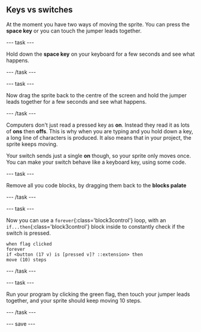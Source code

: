 ## Keys vs switches

At the moment you have two ways of moving the sprite. You can press the **space key** or you can touch the jumper leads together.

--- task ---

Hold down the **space key** on your keyboard for a few seconds and see what happens.

--- /task ---

--- task ---

Now drag the sprite back to the centre of the screen and hold the jumper leads together for a few seconds and see what happens.

--- /task ---

Computers don't just read a pressed key as **on**. Instead they read it as lots of **ons** then **offs**. This is why when you are typing and you hold down a key, a long line of characters is produced. It also means that in your project, the sprite keeps moving.

Your switch sends just a single **on** though, so your sprite only moves once. You can make your switch behave like a keyboard key, using some code.

--- task ---

Remove all you code blocks, by dragging them back to the **blocks palate** 

--- /task ---

--- task ---

Now you can use a `forever`{:class='block3control'} loop, with an `if...then`{:class='block3control'} block inside to constantly check if the switch is pressed.

```blocks3
when flag clicked
forever
if <button (17 v) is [pressed v]? ::extension> then
move (10) steps
```

--- /task ---

--- task ---

Run your program by clicking the green flag, then touch your jumper leads together, and your sprite should keep moving 10 steps.

--- /task ---

--- save ---